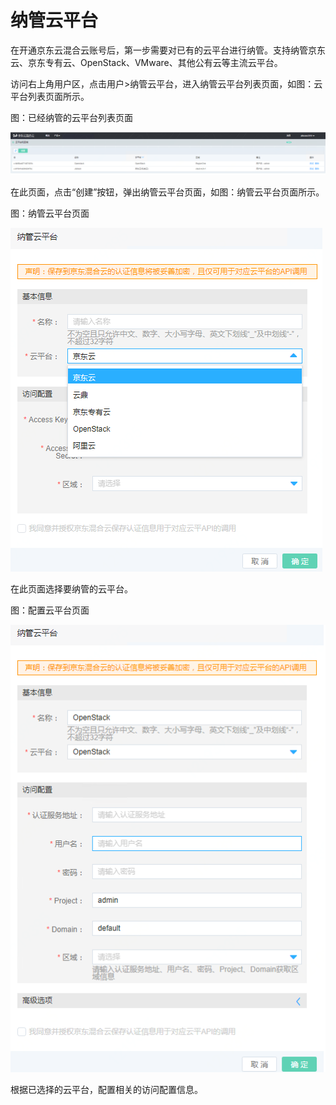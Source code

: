 # 纳管云平台

在开通京东云混合云账号后，第一步需要对已有的云平台进行纳管。支持纳管京东云、京东专有云、OpenStack、VMware、其他公有云等主流云平台。

访问右上角用户区，点击用户>纳管云平台，进入纳管云平台列表页面，如图：云平台列表页面所示。

图：已经纳管的云平台列表页面

![register-1](../../../../image/JD-Cloud-Mesh/register-1.png)

在此页面，点击“创建”按钮，弹出纳管云平台页面，如图：纳管云平台页面所示。

图：纳管云平台页面

![register-2](../../../../image/JD-Cloud-Mesh/register-2.png)

在此页面选择要纳管的云平台。

图：配置云平台页面

![register-3](../../../../image/JD-Cloud-Mesh/register-3.png)

根据已选择的云平台，配置相关的访问配置信息。

